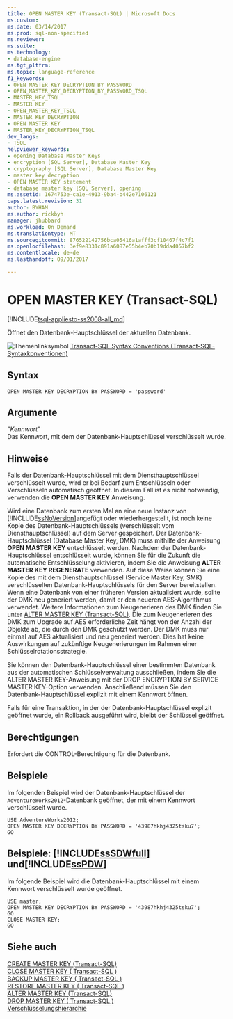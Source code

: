 ```yaml
---
title: OPEN MASTER KEY (Transact-SQL) | Microsoft Docs
ms.custom: 
ms.date: 03/14/2017
ms.prod: sql-non-specified
ms.reviewer: 
ms.suite: 
ms.technology:
- database-engine
ms.tgt_pltfrm: 
ms.topic: language-reference
f1_keywords:
- OPEN MASTER KEY DECRYPTION BY PASSWORD
- OPEN_MASTER_KEY_DECRYPTION_BY_PASSWORD_TSQL
- MASTER_KEY_TSQL
- MASTER KEY
- OPEN_MASTER_KEY_TSQL
- MASTER KEY DECRYPTION
- OPEN MASTER KEY
- MASTER_KEY_DECRYPTION_TSQL
dev_langs:
- TSQL
helpviewer_keywords:
- opening Database Master Keys
- encryption [SQL Server], Database Master Key
- cryptography [SQL Server], Database Master Key
- master key decryption
- OPEN MASTER KEY statement
- database master key [SQL Server], opening
ms.assetid: 1674753e-ca1e-4913-9ba4-b442e7106121
caps.latest.revision: 31
author: BYHAM
ms.author: rickbyh
manager: jhubbard
ms.workload: On Demand
ms.translationtype: MT
ms.sourcegitcommit: 876522142756bca05416a1afff3cf10467f4c7f1
ms.openlocfilehash: 3ef9e8331c891a6087e55b4eb70b19dda4057bf2
ms.contentlocale: de-de
ms.lasthandoff: 09/01/2017

---
```

# <a name="open-master-key-transact-sql"></a>OPEN MASTER KEY (Transact-SQL)
[!INCLUDE[tsql-appliesto-ss2008-all_md](../../includes/tsql-appliesto-ss2008-all-md.md)]

  Öffnet den Datenbank-Hauptschlüssel der aktuellen Datenbank.  
  
 ![Themenlinksymbol](../../database-engine/configure-windows/media/topic-link.gif "Topic link icon") [Transact-SQL Syntax Conventions (Transact-SQL-Syntaxkonventionen)](../../t-sql/language-elements/transact-sql-syntax-conventions-transact-sql.md)  
  
## <a name="syntax"></a>Syntax  
  
```  
OPEN MASTER KEY DECRYPTION BY PASSWORD = 'password'   
```  
  
## <a name="arguments"></a>Argumente  
 "*Kennwort*"  
 Das Kennwort, mit dem der Datenbank-Hauptschlüssel verschlüsselt wurde.  
  
## <a name="remarks"></a>Hinweise  
 Falls der Datenbank-Hauptschlüssel mit dem Diensthauptschlüssel verschlüsselt wurde, wird er bei Bedarf zum Entschlüsseln oder Verschlüsseln automatisch geöffnet. In diesem Fall ist es nicht notwendig, verwenden die **OPEN MASTER KEY** Anweisung.  
  
 Wird eine Datenbank zum ersten Mal an eine neue Instanz von [!INCLUDE[ssNoVersion](../../includes/ssnoversion-md.md)]angefügt oder wiederhergestellt, ist noch keine Kopie des Datenbank-Hauptschlüssels (verschlüsselt vom Diensthauptschlüssel) auf dem Server gespeichert. Der Datenbank-Hauptschlüssel (Database Master Key, DMK) muss mithilfe der Anweisung **OPEN MASTER KEY** entschlüsselt werden. Nachdem der Datenbank-Hauptschlüssel entschlüsselt wurde, können Sie für die Zukunft die automatische Entschlüsselung aktivieren, indem Sie die Anweisung **ALTER MASTER KEY REGENERATE** verwenden. Auf diese Weise können Sie eine Kopie des mit dem Diensthauptschlüssel (Service Master Key, SMK) verschlüsselten Datenbank-Hauptschlüssels für den Server bereitstellen. Wenn eine Datenbank von einer früheren Version aktualisiert wurde, sollte der DMK neu generiert werden, damit er den neueren AES-Algorithmus verwendet. Weitere Informationen zum Neugenerieren des DMK finden Sie unter [ALTER MASTER KEY &#40;Transact-SQL&#41;](../../t-sql/statements/alter-master-key-transact-sql.md). Die zum Neugenerieren des DMK zum Upgrade auf AES erforderliche Zeit hängt von der Anzahl der Objekte ab, die durch den DMK geschützt werden. Der DMK muss nur einmal auf AES aktualisiert und neu generiert werden. Dies hat keine Auswirkungen auf zukünftige Neugenerierungen im Rahmen einer Schlüsselrotationsstrategie.  
  
 Sie können den Datenbank-Hauptschlüssel einer bestimmten Datenbank aus der automatischen Schlüsselverwaltung ausschließen, indem Sie die ALTER MASTER KEY-Anweisung mit der DROP ENCRYPTION BY SERVICE MASTER KEY-Option verwenden. Anschließend müssen Sie den Datenbank-Hauptschlüssel explizit mit einem Kennwort öffnen.  
  
 Falls für eine Transaktion, in der der Datenbank-Hauptschlüssel explizit geöffnet wurde, ein Rollback ausgeführt wird, bleibt der Schlüssel geöffnet.  
  
## <a name="permissions"></a>Berechtigungen  
 Erfordert die CONTROL-Berechtigung für die Datenbank.  
  
## <a name="examples"></a>Beispiele  
 Im folgenden Beispiel wird der Datenbank-Hauptschlüssel der `AdventureWorks2012`-Datenbank geöffnet, der mit einem Kennwort verschlüsselt wurde.  
  
```  
USE AdventureWorks2012;  
OPEN MASTER KEY DECRYPTION BY PASSWORD = '43987hkhj4325tsku7';  
GO  
```  
  
## <a name="examples-includesssdwfullincludessssdwfull-mdmd-and-includesspdwincludessspdw-mdmd"></a>Beispiele: [!INCLUDE[ssSDWfull](../../includes/sssdwfull-md.md)] und[!INCLUDE[ssPDW](../../includes/sspdw-md.md)]  
 Im folgende Beispiel wird die Datenbank-Hauptschlüssel mit einem Kennwort verschlüsselt wurde geöffnet.  
  
```  
USE master;  
OPEN MASTER KEY DECRYPTION BY PASSWORD = '43987hkhj4325tsku7';  
GO  
CLOSE MASTER KEY;  
GO  
```  
  
## <a name="see-also"></a>Siehe auch  
 [CREATE MASTER KEY &#40;Transact-SQL&#41;](../../t-sql/statements/create-master-key-transact-sql.md)   
 [CLOSE MASTER KEY &#40; Transact-SQL &#41;](../../t-sql/statements/close-master-key-transact-sql.md)   
 [BACKUP MASTER KEY &#40; Transact-SQL &#41;](../../t-sql/statements/backup-master-key-transact-sql.md)   
 [RESTORE MASTER KEY &#40; Transact-SQL &#41;](../../t-sql/statements/restore-master-key-transact-sql.md)   
 [ALTER MASTER KEY (Transact-SQL)](../../t-sql/statements/alter-master-key-transact-sql.md)   
 [DROP MASTER KEY &#40; Transact-SQL &#41;](../../t-sql/statements/drop-master-key-transact-sql.md)   
 [Verschlüsselungshierarchie](../../relational-databases/security/encryption/encryption-hierarchy.md)  
  
  


